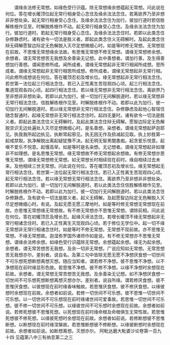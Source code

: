 <!-- { "loadSidebar": true } -->
　　谓缘余法修无常想。如缘色受行识蕴。除无常想缘余想蕴起无常想。问此说在何位。答在增长暖顶位起无常行相身受心念住及缘余法法念住。若离欲界乃至非想非非想处染。起无常行相身受心念住。及缘余法法念住为加行。彼加行道时若信胜解练根作见至。时解脱练根作不动。起无常行相身受心念住。及缘余法法念住为加行。彼加行道时。若起无常行相身受心念住。及缘余法法念住时。若即以此类念住杂修静虑时。诸有欲令一切法是胜义者。即起此类念住义无碍解时。及起此类念住辩无碍解愿智边际定无色解脱入灭尽定想微细心时。如是等时修无常想。无常想现在前故。不思惟无常想缘余法故。有思惟无常想不修无常想。谓缘无常想修余想。余想者。谓无常苦想苦无我想及余善染无记想。此中善想者。谓加行善。及生得善想加行善想。谓闻思修所成。闻所成者。谓缘无常想起非无常行相闻所成想。思所成者。谓缘无常想起非无常行相思所成想。修所成者。谓缘无常想起非无常行相。问此修所成想说在何位。答在暖顶忍初及增长位。缘无常想起非无常行相法念住。若世第一法位起三行相法念住。若已入正性离生苦现观四心顷。起三行相法念住。集道现观各四心顷。起四行相法念住。若以缘无常想非无常行相法念住。离欲界乃至非想非非想处染。若即以此为加行。彼一切加行无间解脱道时。若以缘无常想非无常行相法念住。信胜解练根作见至。时解脱练根作不动。若即以此为加行。彼一切加行无间解脱道时。若以缘无常想非无常行相法念住。杂修静虑及起他心智宿住随念智通时。起缘无常想非无常行相法念住时。起四无量时。诸有欲令一切法是胜义者。即起此类法念住义无碍解时。及起此类法念住辩无碍解。愿智边际定无色解脱空识无边处遍处入灭尽定想微细心时。是名善想。染想者。谓缘无常想起萨迦耶见。执我我所起边执见。执断常起邪见。执无因无作及损减起见取。执上妙胜第一起戒禁取。执净解脱出离起疑犹豫不决。起无明无智黑闇愚痴。起贪爱乐悦意。起嗔不爱乐不悦意。起慢高举。如是等时是名染想。无记想者。谓缘无常想起非如理非不如理想。是名思惟无常想。缘无常想故不修无常想起余想故。有修无常想亦思惟无常想。谓缘无常想修无常想。如无常想长时相续现在前时。缘自相续过去未来。及他相续三世无常想。问此说在何位。答在暖顶忍初及增长位。缘无常想起无常行相法念住。若世第一法位起无常行相法念住。若已入正性离生苦现观四心顷。起无常行相法念住。若以缘无常想无常行相法念住。离欲界乃至非想非非想处染。若即以此为加行。彼一切加行无间解脱道时。若以此类法念住信胜解练根作见至。时解脱练根作不动。若即以此为加行。彼一切加行无间解脱道时。若以此类法念住杂修静虑。及有欲令一切法是胜义者。起义无碍解。及起愿智边际定无色解脱入灭尽定想微细心时。有说。及起无愿无愿三摩地时。如是等时修无常想无常想现在前故。亦思惟无常想缘无常想故。有不修无常想亦不思惟无常想。谓除前相。问此说在何位。答在初暖顶忍及增长忍。起缘灭谛法念住。若增长暖顶不缘无常想起非无常行相诸念住时。若已入正性离生灭现观四心顷。若于修位无学位中。起一切不缘无常想非无常行相诸念住时。如是等时不修无常想。无常想不现前故。亦不思惟无常想。不缘无常想故。迦湿弥罗国外诸师作如是说。有不修无常想亦不思惟无常想。谓缘余法修余想。如缘色受行识蕴除无常想。余想蕴起余想。缘无为起余想。余想者。谓无常苦想苦无我想。及余一切非无常想。广说应知如无常想。无常苦想苦无我想亦尔。差别者。说自名。及第三句中皆除无愿无愿不净想厌食想一切世间不可乐想死想断想离想灭想。随应当知者。谓若修不净想。彼不思惟不净想。以不净想现在前时缘显形色故。若思惟不净想。彼不修不净想。以缘不净想时余想现在前故。余想者。谓无常想无常苦想苦无我想。及余善染无记想。如不净想厌食想一切世间不可乐想死想断想离想灭想亦尔。差别者。说自所缘。谓若修厌食想。彼不思惟厌食想。以彼想现在前时缘香味触故。若思惟厌食想。彼不修厌食想。以缘彼想时余想现在前故。余想者如前说。若修一切世间不可乐想。彼不思惟一切世间不可乐想。以一切世间不可乐想现在前时缘诸世间可爱事故。若思惟一切世间不可乐想。彼不修一切世间不可乐想。以缘彼世间不可乐想时余想现在前故。余想者如前说。若修死想彼不思惟死想。以死想现在前时缘命根及命根俱生无常性故。若思惟死想彼不修死想。以缘彼死想时余想现在前故。余想者如前说。若修断想彼不思惟断想。以断想现在前时缘涅槃故。若思惟断想彼不修断想。以缘彼断想时余想现在前故。余想者如前说。如断想离想。灭想亦尔。
阿毗达磨大毗婆沙论卷第一百九十四
见蕴第八中三有纳息第二之三

